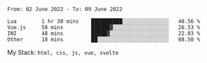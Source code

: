<!--START_SECTION:waka-->

```text
From: 02 June 2022 - To: 09 June 2022

Lua        1 hr 30 mins    ██████████░░░░░░░░░░░░░░░   40.56 %
Vue.js     58 mins         ██████▓░░░░░░░░░░░░░░░░░░   26.53 %
INI        48 mins         █████▓░░░░░░░░░░░░░░░░░░░   22.03 %
Other      18 mins         ██░░░░░░░░░░░░░░░░░░░░░░░   08.50 %
```

<!--END_SECTION:waka-->
My Stack: `html, css, js, vue, svelte`
